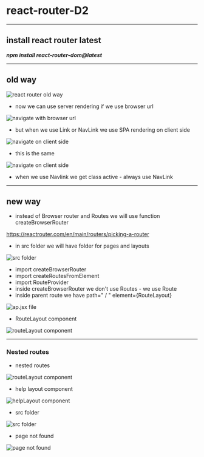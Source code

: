 # react-router-D2

---

## install react router latest

**_npm install react-router-dom@latest_**

---

## old way

![react router old way](./src/assets/img/router-old-way.png)

- now we can use server rendering if we use browser url

![navigate with browser url](./src/assets/img/navigate-browser-url.png)

- but when we use Link or NavLink we use SPA rendering on client side

![navigate on client side](./src/assets/img/client-side-rendering.png)

- this is the same

![navigate on client side](./src/assets/img/path-to-root.png)

- when we use Navlink we get class active - always use NavLink

---

## new way

- instead of Browser router and Routes we will use function createBrowserRouter

<https://reactrouter.com/en/main/routers/picking-a-router>

- in src folder we will have folder for pages and layouts

![src folder](./src/assets/img/folder-src.png)

- import createBrowserRouter
- import createRoutesFromElement
- import RouteProvider
- inside createBrowserRouter we don't use Routes - we use Route
- inside parent route we have path=" / " element={RouteLayout}

![ap.jsx file](./src/assets/img/app.jsx-file.png)

- RouteLayout component

![routeLayout component](./src/assets/img/route-layout.png)

---

### Nested routes

- nested routes

![routeLayout component](./src/assets/img/nested-routes.png)

- help layout component

![helpLayout component](./src/assets/img/help-layout.png)

- src folder

![src folder](./src/assets/img/src-folder2.png)

- page not found

![page not found](./src/assets/img/page-not-found.png)

